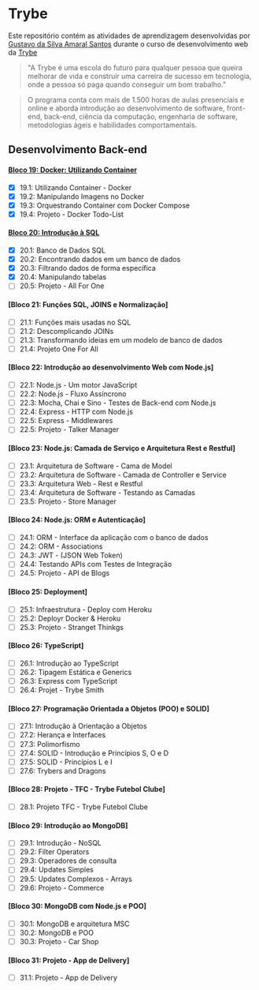 # Trybe

Este repositório contém as atividades de aprendizagem desenvolvidas por [Gustavo da Silva Amaral Santos](www.linkedin.com/in/gustavocdn
) durante o curso de desenvolvimento web da [Trybe](https://www.betrybe.com/?utm_medium=cpc&utm_source=google&utm_campaign=Brand&utm_content=ad03_din_h&gclid=CjwKCAiA7dKMBhBCEiwAO_crFCnu6f_hgBnBpld8erD2suASUZYVox6BcCnMSH72rpOEhdVsvJ7GBRoCaiMQAvD_BwE)

>"A Trybe é uma escola do futuro para qualquer pessoa que queira melhorar de vida e construir uma carreira de sucesso em tecnologia, onde a pessoa só paga quando conseguir um bom trabalho."

>O programa conta com mais de 1.500 horas de aulas presenciais e online e aborda introdução ao desenvolvimento de software, front-end, back-end, ciência da computação, engenharia de software, metodologias ágeis e habilidades comportamentais.

## Desenvolvimento Back-end

#### [Bloco 19: Docker: Utilizando Container](https://github.com/GusttavoCDN/trybe_exercises_backend/tree/bloco_19)

* [x] 19.1: Utilizando Container - Docker
* [x] 19.2: Manipulando Imagens no Docker
* [x] 19.3: Orquestrando Container com Docker Compose
* [x] 19.4: Projeto - Docker Todo-List

#### [Bloco 20: Introdução à SQL](https://github.com/GusttavoCDN/trybe_exercises_backend/tree/bloco_20)

* [x] 20.1: Banco de Dados SQL
* [x] 20.2: Encontrando dados em um banco de dados
* [x] 20.3: Filtrando dados de forma específica
* [x] 20.4: Manipulando tabelas
* [ ] 20.5: Projeto - All For One

#### [Bloco 21: Funções SQL, JOINS e Normalização]

* [ ] 21.1: Funções mais usadas no SQL
* [ ] 21.2: Descomplicando JOINs
* [ ] 21.3: Transformando ideias em um modelo de banco de dados
* [ ] 21.4: Projeto One For All

#### [Bloco 22: Introdução ao desenvolvimento Web com Node.js]

* [ ] 22.1: Node.js - Um motor JavaScript
* [ ] 22.2: Node.js - Fluxo Assíncrono
* [ ] 22.3: Mocha, Chai e Sino - Testes de Back-end com Node.js
* [ ] 22.4: Express - HTTP com Node.js
* [ ] 22.5: Express - Middlewares
* [ ] 22.5: Projeto - Talker Manager

#### [Bloco 23: Node.js: Camada de Serviço e Arquitetura Rest e Restful]

* [ ] 23.1: Arquitetura de Software - Cama de Model
* [ ] 23.2: Arquitetura de Software - Camada de Controller e Service
* [ ] 23.3: Arquitetura Web - Rest e Restful
* [ ] 23.4: Arquitetura de Software - Testando as Camadas
* [ ] 23.5: Projeto - Store Manager

#### [Bloco 24: Node.js: ORM e Autenticação]

* [ ] 24.1: ORM - Interface da aplicação com o banco de dados
* [ ] 24.2: ORM - Associations
* [ ] 24.3: JWT - (JSON Web Token)
* [ ] 24.4: Testando APIs com Testes de Integração
* [ ] 24.5: Projeto - API de Blogs

#### [Bloco 25: Deployment]

* [ ] 25.1: Infraestrutura - Deploy com Heroku
* [ ] 25.2: Deployr Docker & Heroku
* [ ] 25.3: Projeto - Stranget Thinkgs

#### [Bloco 26: TypeScript]

* [ ] 26.1: Introdução ao TypeScript
* [ ] 26.2: Tipagem Estática e Generics
* [ ] 26.3: Express com TypeScript
* [ ] 26.4: Projet - Trybe Smith

#### [Bloco 27: Programação Orientada a Objetos (POO) e SOLID]

* [ ] 27.1: Introdução à Orientação a Objetos
* [ ] 27.2: Herança e Interfaces
* [ ] 27.3: Polimorfismo
* [ ] 27.4: SOLID - Introdução e Princípios S, O e D
* [ ] 27.5: SOLID - Princípios L e I
* [ ] 27.6: Trybers and Dragons

#### [Bloco 28: Projeto - TFC - Trybe Futebol Clube]

* [ ] 28.1: Projeto TFC - Trybe Futebol Clube

#### [Bloco 29: Introdução ao MongoDB]

* [ ] 29.1: Introdução - NoSQL
* [ ] 29.2: Filter Operators
* [ ] 29.3: Operadores de consulta
* [ ] 29.4: Updates Simples
* [ ] 29.5: Updates Complexos - Arrays
* [ ] 29.6: Projeto - Commerce

#### [Bloco 30: MongoDB com Node.js e POO]

* [ ] 30.1: MongoDB e arquitetura MSC
* [ ] 30.2: MongoDB e POO
* [ ] 30.3: Projeto - Car Shop

#### [Bloco 31: Projeto - App de Delivery]

* [ ] 31.1: Projeto - App de Delivery
